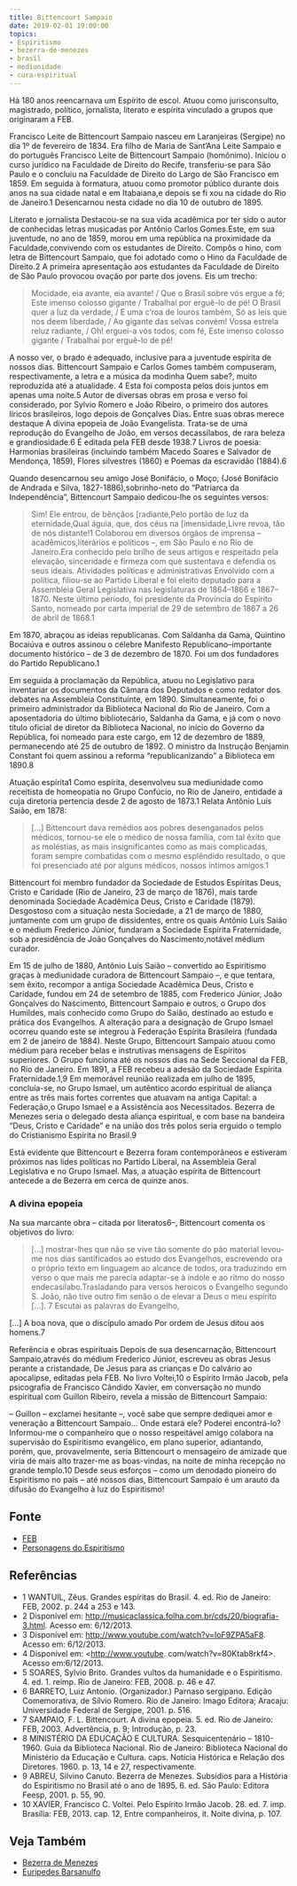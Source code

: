 ```yaml
---
title: Bittencourt Sampaio
date: 2019-02-01 19:00:00
topics:
- Espiritismo
- bezerra-de-menezes
- brasil
- mediunidade
- cura-espiritual
---
```


Há 180 anos reencarnava um Espírito de escol. Atuou como jurisconsulto,
magistrado, político, jornalista, literato e espírita vinculado a grupos que
originaram a FEB.

Francisco Leite de Bittencourt Sampaio nasceu em Laranjeiras (Sergipe) no dia 1º
de fevereiro de 1834. Era filho de Maria de Sant’Ana Leite Sampaio e do
português Francisco Leite de Bittencourt Sampaio (homônimo). Iniciou o curso
jurídico na Faculdade de Direito do Recife, transferiu-se para São Paulo e o
concluiu na Faculdade de Direito do  Largo de São Francisco em 1859. Em seguida
à formatura, atuou como promotor público durante dois anos na sua cidade natal e
em Itabaiana,e depois se fi xou na cidade do Rio de Janeiro.1 Desencarnou nesta
cidade no dia 10 de outubro de 1895.

Literato e jornalista Destacou-se na sua vida acadêmica por ter sido o autor de
conhecidas letras musicadas por Antônio Carlos Gomes.Este, em sua juventude, no
ano de 1859, morou em uma república na proximidade da Faculdade,convivendo com
os estudantes de Direito. Compôs o hino, com letra de Bittencourt Sampaio, que
foi adotado como o Hino da Faculdade de Direito.2 A primeira apresentação aos
estudantes da Faculdade de Direito de São Paulo provocou ovação por parte dos
jovens. Eis um trecho:

> Mocidade, eia avante, eia avante! / Que o Brasil sobre vós ergue a fé; Este
> imenso colosso gigante / Trabalhai por erguê-lo de pé! O Brasil quer a luz da
> verdade, / E uma c’roa de louros também, Só as leis que nos deem liberdade, /
> Ao gigante das selvas convém! Vossa estrela reluz radiante, / Oh! erguei-a vós
> todos, com fé, Este imenso colosso gigante / Trabalhai por erguê-lo de pé!

A nosso ver, o brado é adequado, inclusive para a juventude espírita de nossos
dias. Bittencourt Sampaio e Carlos Gomes também compuseram, respectivamente, a
letra e a música da modinha Quem sabe?, muito reproduzida até a atualidade. 4
Esta foi composta pelos dois juntos em apenas uma noite.5 Autor de diversas
obras em prosa e verso foi considerado, por Sylvio Romero e João Ribeiro, o
primeiro dos autores líricos brasileiros, logo depois de Gonçalves Dias. Entre
suas obras merece destaque A divina epopeia de João Evangelista.  Trata-se de
uma reprodução do Evangelho de João, em versos decassílabos, de rara beleza e
grandiosidade.6 É editada pela FEB desde 1938.7 Livros de poesia: Harmonias
brasileiras (incluindo também Macedo Soares e Salvador de Mendonça, 1859),
Flores silvestres (1860) e Poemas da escravidão (1884).6

Quando desencarnou seu amigo José Bonifácio, o Moço, (José Bonifácio de Andrada
e Silva, 1827-1886),sobrinho-neto do “Patriarca da Independência”, Bittencourt
Sampaio dedicou-lhe os seguintes versos:

> Sim! Ele entrou, de bênçãos [radiante,Pelo portão de luz da eternidade,Qual
> águia, que, dos céus na [imensidade,Livre revoa, tão de nós distante!1
Colaborou em diversos órgãos de imprensa – acadêmicos,literários e políticos –,
em São Paulo e no Rio de Janeiro.Era conhecido pelo brilho de seus artigos e
respeitado pela elevação, sinceridade e firmeza com que  sustentava e defendia
os seus ideais.  Atividades políticas e administrativas Envolvido com a
política, filiou-se ao Partido Liberal e foi eleito deputado para a Assembleia
Geral Legislativa nas legislaturas de 1864–1866 e 1867–1870. Neste último
período, foi presidente da Província do Espírito Santo, nomeado por carta
imperial de 29 de setembro de 1867 a 26 de abril de 1868.1

Em 1870, abraçou as ideias republicanas. Com Saldanha da Gama, Quintino Bocaiúva
e outros assinou o célebre Manifesto Republicano–importante documento histórico
– de 3 de dezembro de 1870. Foi um dos fundadores do Partido Republicano.1

Em seguida à proclamação da República, atuou no Legislativo para inventariar os
documentos da Câmara dos Deputados e como redator dos debates na Assembleia
Constituinte, em 1890. Simultaneamente, foi o primeiro administrador da
Biblioteca Nacional do Rio de Janeiro. Com a aposentadoria do último
bibliotecário, Saldanha da Gama, e já com o novo título oficial de diretor da
Biblioteca Nacional, no início do Governo da República, foi nomeado para este
cargo, em 12 de dezembro de 1889, permanecendo até 25 de outubro de 1892. O
ministro da Instrução Benjamin Constant foi quem assinou a reforma
“republicanizando” a Biblioteca em 1890.8

Atuação espírita1 Como espírita, desenvolveu sua mediunidade como receitista de
homeopatia no Grupo Confúcio, no Rio de Janeiro, entidade a cuja diretoria
pertencia desde 2 de agosto de 1873.1 Relata Antônio Luís Saião, em 1878:

> [...] Bittencourt dava remédios aos pobres desenganados pelos médicos,
> tornou-se ele o médico de nossa família, com tal êxito que as moléstias, as
> mais insignificantes como as mais complicadas, foram sempre combatidas com o
> mesmo esplêndido resultado, o que foi presenciado até por alguns médicos,
> nossos íntimos amigos.1

Bittencourt foi membro fundador da Sociedade de Estudos Espíritas Deus, Cristo e
Caridade (Rio de Janeiro, 23 de março de 1876), mais tarde denominada Sociedade
Acadêmica Deus, Cristo e Caridade (1879). Desgostoso com a situação nesta
Sociedade, a 21 de março de 1880, juntamente com um grupo de dissidentes, entre
os quais Antônio Luís Saião e o médium Frederico Júnior, fundaram a Sociedade
Espírita Fraternidade, sob a presidência de João Gonçalves do Nascimento,notável
médium curador.

Em 15 de julho de 1880, Antônio Luís Saião – convertido ao Espiritismo graças à
mediunidade curadora de Bittencourt Sampaio –, e que tentara, sem êxito,
recompor a antiga Sociedade Acadêmica Deus, Cristo e Caridade, fundou em 24 de
setembro de 1885, com Frederico Júnior, João Gonçalves do Nascimento,
Bittencourt Sampaio e outros, o Grupo dos Humildes, mais conhecido como Grupo do
Saião, destinado ao estudo e prática dos Evangelhos. A alteração para a
designação de Grupo Ismael ocorreu quando este se integrou à Federação Espírita
Brasileira (fundada em 2 de janeiro de 1884). Neste Grupo, Bittencourt Sampaio
atuou como médium para receber belas e instrutivas mensagens de Espíritos
superiores. O Grupo funciona até os nossos dias na Sede Seccional da FEB, no Rio
de Janeiro. Em 1891, a FEB recebeu a adesão da Sociedade Espírita
Fraternidade.1,9 Em memorável reunião realizada em julho de 1895, concluía-se,
no Grupo Ismael, um autêntico acordo espiritual de aliança entre as três mais
fortes correntes que atuavam na antiga Capital: a Federação,o Grupo Ismael e a
Assistência aos Necessitados. Bezerra de Menezes seria o delegado desta aliança
espiritual, e com base na bandeira “Deus, Cristo e Caridade” e na união dos três
polos seria erguido o templo do Cristianismo Espírita no Brasil.9

Está evidente que Bittencourt e Bezerra foram contemporâneos e estiveram
próximos nas lides políticas no Partido Liberal, na Assembleia Geral Legislativa
e no Grupo Ismael. Mas, a atuação espírita de Bittencourt antecede a de Bezerra
em cerca de quinze anos.

### A divina epopeia 
Na sua marcante obra – citada por literatos6–, Bittencourt comenta os objetivos
do livro:

> [...] mostrar-lhes que não se vive tão somente do pão material levou-me nos
> dias santificados ao estudo dos Evangelhos, escrevendo ora o próprio texto em
> linguagem ao alcance de todos, ora traduzindo em verso o que mais me parecia
> adaptar-se à índole e ao ritmo do nosso endecasílabo.Trasladando para versos
> heroicos o Evangelho segundo S. João, não tive outro fim senão o de elevar a
> Deus o meu espírito [...]. 7 Escutai as palavras do Evangelho,

[...] A boa nova, que o discípulo amado Por ordem de Jesus ditou aos homens.7

Referência e obras espirituais Depois de sua desencarnação, Bittencourt
Sampaio,através do médium Frederico Júnior, escreveu as obras Jesus perante a
cristandade, De Jesus para as crianças e Do calvário ao apocalipse, editadas
pela FEB. No livro Voltei,10 o Espírito Irmão Jacob, pela psicografia de
Francisco Cândido Xavier, em conversação no mundo espiritual com Guillon
Ribeiro, revela a missão de Bittencourt Sampaio:

– Guillon – exclamei hesitante –, você sabe que sempre dediquei amor e veneração
a Bittencourt Sampaio... Onde estará ele? Poderei encontrá-lo? Informou-me o
companheiro que o nosso respeitável amigo colabora na supervisão do Espiritismo
evangélico, em plano superior, adiantando, porém, que, provavelmente, seria
Bittencourt o mensageiro de amizade que viria de mais alto trazer-me as
boas-vindas, na noite de minha recepção no grande templo.10 Desde seus esforços
– como um denodado pioneiro do Espiritismo no país – até nossos dias,
Bittencourt Sampaio é um arauto da difusão do Evangelho à luz do Espiritismo!

## Fonte
* [FEB](//www.febnet.org.br/ba/file/Pesquisa/Biografias/Bittencourt%20Sampaio.pdf)  
* [Personagens do Espiritismo](https://personagensdoEspiritismo.blogspot.com/2014/02/bittencourt-sampaio_20.html)  

## Referências 
* 1 WANTUIL, Zêus. Grandes espíritas do Brasil. 4. ed. Rio de Janeiro: FEB, 2002. p. 244 a 253 e 143.
* 2 Disponível em: <http://musicaclassica.folha.com.br/cds/20/biografia-3.html>. Acesso em: 6/12/2013.
* 3 Disponível em: <http://www.youtube.com/watch?v=IoF9ZPA5aF8>. Acesso em: 6/12/2013.
* 4 Disponível em: <http://www.youtube. com/watch?v=80Ktab8rkf4>. Acesso em:6/12/2013.
* 5 SOARES, Sylvio Brito. Grandes vultos da humanidade e o Espiritismo. 4. ed. 1. reimp. Rio de Janeiro: FEB, 2008. p. 46 e 47.
* 6 BARRETO, Luiz Antonio. (Organizador.) Parnaso sergipano. Edição Comemorativa, de Sílvio Romero. Rio de Janeiro: Imago Editora; Aracaju: Universidade Federal de Sergipe, 2001. p. 516.
* 7 SAMPAIO, F. L. Bittencourt. A divina epopeia. 5. ed. Rio de Janeiro: FEB, 2003. Advertência, p. 9; Introdução, p. 23.
* 8 MINISTÉRIO DA EDUCAÇÃO E CULTURA. Sesquicentenário – 1810-1960. Guia da Biblioteca Nacional. Rio de Janeiro: Biblioteca Nacional do Ministério da Educação e Cultura. caps. Notícia Histórica e Relação dos Diretores. 1960. p. 13, 14 e 27, respectivamente.
* 9 ABREU, Silvino Canuto. Bezerra de Menezes. Subsídios para a História do Espiritismo no Brasil até o ano de 1895. 6. ed. São Paulo: Editora Feesp, 2001. p. 55, 90.
* 10 XAVIER, Francisco C. Voltei. Pelo Espírito Irmão Jacob. 28. ed. 7. imp. Brasília: FEB, 2013. cap. 12, Entre companheiros, it. Noite divina, p. 107.

## Veja Também
* [Bezerra de Menezes](../bezerra-de-menezes)  
* [Euripedes Barsanulfo](../euripedes-barsanulfo)  
